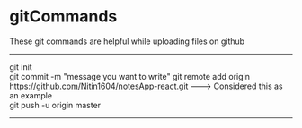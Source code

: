 # gitCommands                                                                                                                                                                       
These git commands are helpful while uploading files on github                                                           
___________________________________________________________________________________________________________ 
git init  
git commit -m "message you want to write" 
git remote add origin https://github.com/Nitin1604/notesApp-react.git ---> Considered this as an example  
git push -u origin master   
____________________________________________________________________________________________________________
